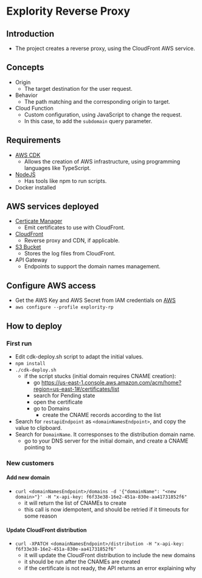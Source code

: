 # Explority Reverse Proxy

## Introduction

- The project creates a reverse proxy, using the CloudFront AWS service.

## Concepts

- Origin
    - The target destination for the user request.
- Behavior
    - The path matching and the corresponding origin to target.
- Cloud Function
    - Custom configuration, using JavaScript to change the request.
    - In this case, to add the `subdomain` query parameter.

## Requirements

- [AWS CDK](https://docs.aws.amazon.com/cdk/v2/guide/getting_started.html)
    - Allows the creation of AWS infrastructure, using programming languages like TypeScript.
- [NodeJS](https://nodejs.org/en/)
    - Has tools like npm to run scripts.
- Docker installed

## AWS services deployed

- [Certicate Manager](https://aws.amazon.com/certificate-manager/)
    - Emit certificates to use with CloudFront.
- [CloudFront](https://aws.amazon.com/cloudfront/)
    - Reverse proxy and CDN, if applicable.
- [S3 Bucket](https://aws.amazon.com/s3/)
    - Stores the log files from CloudFront.
- API Gateway
    - Endpoints to support the domain names management.

## Configure AWS access

- Get the AWS Key and AWS Secret from IAM credentials
  on [AWS](https://us-east-1.console.aws.amazon.com/iamv2/home?region=us-east-1#/home)
- `aws configure --profile explority-rp`

## How to deploy

### First run

- Edit cdk-deploy.sh script to adapt the initial values.
- `npm install`
- `./cdk-deploy.sh`
    - if the script stucks (initial domain requires CNAME creation):
        - go https://us-east-1.console.aws.amazon.com/acm/home?region=us-east-1#/certificates/list
        - search for Pending state
        - open the certificate
        - go to Domains
            - create the CNAME records according to the list
- Search for `restapiEndpoint` as `<domainNamesEndpoint>`, and copy the value to clipboard.
- Search for `DomainName`. It corresponses to the distribution domain name.
    - go to your DNS server for the initial domain, and create a CNAME pointing to <domainName>

### New customers

#### Add new domain

- `curl <domainNamesEndpoint>/domains -d '{"domainName": "<new domain>"}' -H "x-api-key: f6f33e38-16e2-451a-830e-aa41731852f6"`
    - it will return the list of CNAMEs to create
    - this call is now idempotent, and should be retried if it timeouts for some reason

#### Update CloudFront distribution

- `curl -XPATCH <domainNamesEndpoint>/distribution -H "x-api-key: f6f33e38-16e2-451a-830e-aa41731852f6"`
    - it will update the CloudFront distribution to include the new domains
    - it should be run after the CNAMEs are created
    - if the certificate is not ready, the API returns an error explaining why
